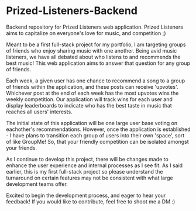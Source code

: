 # Prized-Listeners-Backend
Backend repository for Prized Listeners web application. Prized Listeners aims to capitalize on everyone's love for music, and competition ;) 

Meant to be a first full-stack project for my portfolio, I am targeting groups of friends who enjoy sharing music with one another. Being avid
music listeners, we have all debated about who listens to and recommends the best music! This web application aims to answer that question for
any group of friends. 

Each week, a given user has one chance to recommend a song to a group of friends within the application, and these posts
can receive 'upvotes'. Whichever post at the end of each week has the most upvotes wins the weekly competition. Our application will track wins
for each user and display leaderboards to indicate who has the best taste in music that reaches all users' interests.

The initial state of this application will be one large user base voting on eachother's recommendations. However, once the application is established -
I have plans to transition each group of users into their own 'space', sort of like GroupMe! So, that your friendly competition can be isolated amongst
your friends.

As I continue to develop this project, there will be changes made to enhance the user experience and internal processes as I see fit. As I said earlier,
this is my first full-stack project so please understand the turnaround on certain features may not be consistent with what large development teams offer.

Excited to begin the development process, and eager to hear your feedback! If you would like to contribute, feel free to shoot me a DM :) 





